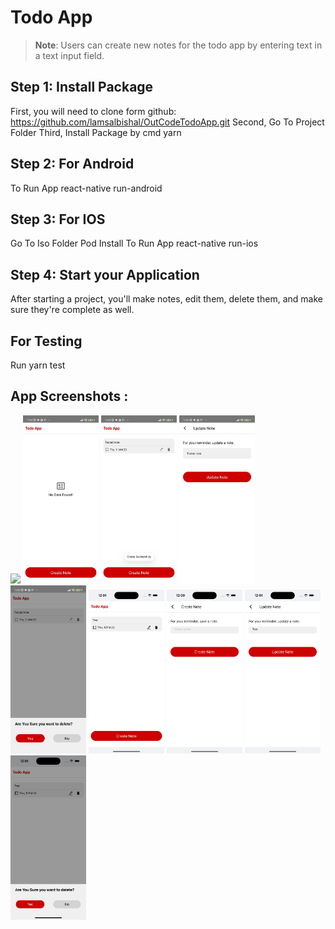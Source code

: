 

# Todo App

>**Note**: Users can create new notes for the todo app by entering text in a text input field.

## Step 1: Install Package

First, you will need to clone form github: https://github.com/lamsalbishal/OutCodeTodoApp.git
Second, Go To Project Folder
Third, Install Package by cmd yarn


## Step 2: For Android

 To Run App react-native run-android 


## Step 3: For IOS

 Go To Iso Folder Pod Install
 To Run App react-native run-ios 

## Step 4: Start your Application

After starting a project, you'll make notes, edit them, delete them, and make sure they're complete as well.

## For Testing
 
 Run yarn test

## App Screenshots :

<p>
  <img src="app_screenshoot/spalsh_screen.jpeg" width="24%">
  <img src="app_screenshoot/home_screen.jpeg" width="24%">
  <img src="app_screenshoot/list_screen.jpeg" width="24%">
  <img src="app_screenshoot/update_screen.jpeg" width="24%">
  <img src="app_screenshoot/delete_screen.jpeg" width="24%">

  <img src="app_screenshoot/ios_home_screenshoot.png" width="24%">
  <img src="app_screenshoot/ios_create_screenshoot.png" width="24%">
  <img src="app_screenshoot/ios_update_screenshoot.png" width="24%">
  <img src="app_screenshoot/ios_delete_screenshoot.png" width="24%">
 
</p>